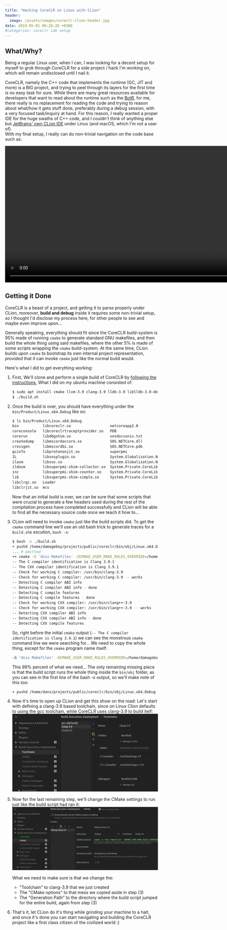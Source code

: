 ```yaml
---
title: "Hacking CoreCLR on Linux with CLion"
header:
  image: /assets/images/coreclr-clion-header.jpg
date: 2019-05-01 08:26:28 +0300
#categories: coreclr ide setup	
---
```


## What/Why?

Being a regular Linux user, when I can, I was looking for a decent setup for myself to grok through CoreCLR for a side project / hack I'm working on, which will remain undisclosed until I nail it.

CoreCLR, namely the C++ code that implements the runtime (GC, JIT and more) is a BIG project, and trying to peel through its layers for the first time is no easy task for sure. While there are many great resources available for developers that want to read about the runtime such as the [BotR](https://github.com/dotnet/coreclr/blob/master/Documentation/botr/README.md), for me, there really is no replacement for reading the code and trying to reason about what/how it gets stuff done, preferably during a debug session, with a very focused task/inquiry at hand. For this reason, I really wanted a proper IDE for the huge swaths of C++ code, and I couldn't think of anything else but [JetBrains' own CLion IDE](https://www.jetbrains.com/clion/) under Linux (and macOS, which I'm not a user of).  
With my final setup, I really can do non-trivial navigation on the code base such as:

<video width="900" controls >
    <source src="../assets/images/clion-coreclr.webm" type="video/webm">
</video>

## Getting it Done

CoreCLR is a beast of a project, and getting it to parse properly under CLion, moreover, **build and debug** inside it requires some non-trivial setup, so I thought I'd disclose my process here, for other people to see and maybe even improve upon...

Generally speaking, everything should fit since the CoreCLR build-system is 95% made of running `cmake` to generate standard GNU makefiles, and then build the whole thing using said makefiles, where the other 5% is made of some scripts wrapping the `cmake` build-system. At the same time, CLion builds upon `cmake` to bootstrap its own internal project representation, *provided* that it can invoke `cmake` just like the normal build would.

Here's what I did to get everything working:

1. First, We'll clone and perform a single build of CoreCLR by [following the instructions](https://github.com/dotnet/coreclr/blob/master/Documentation/building/linux-instructions.md#environment), What I did on my ubuntu machine consisted of:
   ```bash
   $ sudo apt install cmake llvm-3.9 clang-3.9 lldb-3.9 liblldb-3.9-dev libunwind8 libunwind8-dev gettext libicu-dev liblttng-ust-dev libcurl4-openssl-dev libssl-dev libnuma-dev libkrb5-dev
   $ ./build.sh
   ```

2. Once the build is over, you should have everything under the `bin/Product/Linux.x64.Debug` like so:
   ```bash
   $ ls bin/Product/Linux.x64.Debug
   bin           libcoreclr.so                  netcoreapp2.0
   coreconsole   libcoreclrtraceptprovider.so   PDB
   corerun       libdbgshim.so                  sosdocsunix.txt
   createdump    libmscordaccore.so             SOS.NETCore.dll
   crossgen      libmscordbi.so                 SOS.NETCore.pdb
   gcinfo        libprotononjit.so              superpmi
   IL            libsosplugin.so                System.Globalization.Native.a
   ilasm         libsos.so                      System.Globalization.Native.so
   ildasm        libsuperpmi-shim-collector.so  System.Private.CoreLib.dll
   inc           libsuperpmi-shim-counter.so    System.Private.CoreLib.ni.{fe21e59b-7903-49b4-b2d3-67de152c1d7d}.map
   lib           libsuperpmi-shim-simple.so     System.Private.CoreLib.xml
   libclrgc.so   Loader
   libclrjit.so  mcs
   ```
   Now that an initial build is over, we can be sure that some scripts that were crucial to generate a few headers used during the rest of the compliation process have completed successfully and CLion will be able to find all the necessary source code once we teach it how to...
   
3. CLion will need to invoke `cmake` just like the build scripts did. To get the `cmake` command line we'll use an old bash trick to generate traces for a `build.sh`s excution, `bash -x`:

   ```bash
   $ bash -x ./build.sh
   + pushd /home/damageboy/projects/public/coreclr/bin/obj/Linux.x64.Debug
   ... # omitted
   ++ cmake -G 'Unix Makefiles' -DCMAKE_USER_MAKE_RULES_OVERRIDE=/home/damageboy/projects/public/coreclr/src/pal/tools/clang-compiler-override.txt -DCMAKE_AR=/usr/bin/llvm-ar-3.9 -DCMAKE_LINKER=/usr/bin/llvm-link-3.9 -DCMAKE_NM=/usr/bin/llvm-nm-3.9 -DCMAKE_OBJDUMP=/usr/bin/llvm-objdump-3.9 -DCMAKE_BUILD_TYPE=DEBUG '-DCMAKE_EXPORT_COMPILE_COMMANDS=1 ' -DCLR_CMAKE_ENABLE_CODE_COVERAGE=OFF -DCLR_CMAKE_COMPILER=Clang -DCLR_CMAKE_LINUX_ID=ubuntu -DCLR_CMAKE_TARGET_OS=Linux -DCLR_CMAKE_PACKAGES_DIR=/home/damageboy/projects/public/coreclr/packages -DCLR_CMAKE_PGO_INSTRUMENT=0 -DCLR_CMAKE_OPTDATA_VERSION=99.99.99-master-20190424.1 -DCLR_CMAKE_PGO_OPTIMIZE=1 -DCLR_CMAKE_BUILD_TESTS=ON /home/damageboy/projects/public/coreclr
   -- The C compiler identification is Clang 3.9.1
   -- The CXX compiler identification is Clang 3.9.1
   -- Check for working C compiler: /usr/bin/clang-3.9
   -- Check for working C compiler: /usr/bin/clang-3.9 -- works
   -- Detecting C compiler ABI info
   -- Detecting C compiler ABI info - done
   -- Detecting C compile features
   -- Detecting C compile features - done
   -- Check for working CXX compiler: /usr/bin/clang++-3.9
   -- Check for working CXX compiler: /usr/bin/clang++-3.9 -- works
   -- Detecting CXX compiler ABI info
   -- Detecting CXX compiler ABI info - done
   -- Detecting CXX compile features
   ```

   So, right before the initial `cmake` output (`-- The C compiler identification is Clang 3.9.1`) we can see the monstrous `cmake` command line we were searching for... We need to copy the whole thing, except for the `cmake` program name itself:
   ```bash
   -G 'Unix Makefiles' -DCMAKE_USER_MAKE_RULES_OVERRIDE=/home/damageboy/projects/public/coreclr/src/pal/tools/clang-compiler-override.txt -DCMAKE_AR=/usr/bin/llvm-ar-3.9 -DCMAKE_LINKER=/usr/bin/llvm-link-3.9 -DCMAKE_NM=/usr/bin/llvm-nm-3.9 -DCMAKE_OBJDUMP=/usr/bin/llvm-objdump-3.9 -DCMAKE_BUILD_TYPE=DEBUG '-DCMAKE_EXPORT_COMPILE_COMMANDS=1 ' -DCLR_CMAKE_ENABLE_CODE_COVERAGE=OFF -DCLR_CMAKE_COMPILER=Clang -DCLR_CMAKE_LINUX_ID=ubuntu -DCLR_CMAKE_TARGET_OS=Linux -DCLR_CMAKE_PACKAGES_DIR=/home/damageboy/projects/public/coreclr/packages -DCLR_CMAKE_PGO_INSTRUMENT=0 -DCLR_CMAKE_OPTDATA_VERSION=99.99.99-master-20190424.1 -DCLR_CMAKE_PGO_OPTIMIZE=1 -DCLR_CMAKE_BUILD_TESTS=ON /home/damageboy/projects/public/coreclr
   ```

   This 99% percent of what we need... The only remaining missing piece is that the build script runs the whole thing inside the `bin/obj` folder, as you can see in the first line of the bash -x output, so we'll make note of this too:
   ```bash
   + pushd /home/dans/projects/public/coreclr/bin/obj/Linux.x64.Debug
   ```

4. Now it's time to open up CLion and get this show on the road:
   Let's start with defining a clang-3.9 based toolchain, since on Linux Clion defaults to using the gcc toolchain, while CoreCLR uses clang-3.9 to build itelf:![clion-toolchains-coreclr](../assets/images/clion-toolchains-coreclr.png)

5. Now for the last remaining step, we'll change the CMake settings to run just like the build script had ran it:
   ![clion-cmake-coreclr](../assets/images/clion-cmake-coreclr.png)

   What we need to make sure is that we change the:

   * "Toolchain" to clang-3.9 that we just created
   * The "CMake options" to that mess we copied aside in step (3)
   * The "Generation Path" to the directory where the build script jumped for the entire build, again from step (3)

6. That's it, let CLion do it's thing while grinding your machine to a halt, and once it's done you can start navigating and building the CoreCLR project like a first class citizen of the civilized world :)
